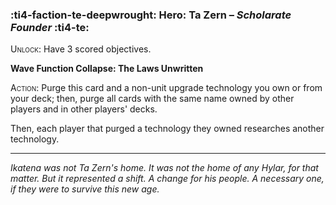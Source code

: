 ### :ti4-faction-te-deepwrought: **Hero**: Ta Zern – _Scholarate Founder_ :ti4-te:

<span style="font-variant:small-caps;">Unlock</span>: Have 3 scored objectives.

**Wave Function Collapse: The Laws Unwritten**

<span style="font-variant:small-caps;">Action</span>: Purge this card and a non-unit upgrade technology you own or from your deck; then, purge all cards with the same name owned by other players and in other players' decks.

Then, each player that purged a technology they owned researches another technology.

---

*Ikatena was not Ta Zern's home.
It was not the home of any Hylar, for that matter.
But it represented a shift.
A change for his people.
A necessary one, if they were to survive this new age.*
